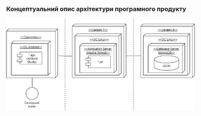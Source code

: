 
### Концептуальний опис архітектури програмного продукту
![](https://github.com/oleksandrblazhko/ai201-bogachik/blob/ai201-bogachik_with_laboratory_work_4/1-SoftwareRequirements/1.5-SoftwareProjectPlanning/1.5.1-SoftwareArchitectConcept/%D0%9A%D0%BE%D0%BD%D1%86%D0%B5%D0%BF%D1%82%D1%83%D0%B0%D0%BB%D1%8C%D0%BD%D0%B8%D0%B9%20%D0%BE%D0%BF%D0%B8%D1%81.jpg)
